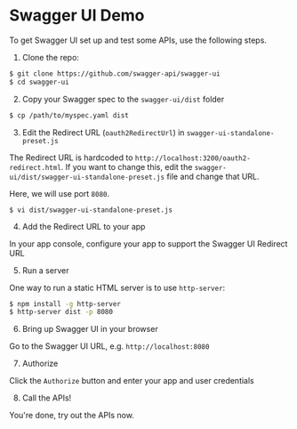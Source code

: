 Swagger UI Demo
===============

To get Swagger UI set up and test some APIs, use the following steps.

1. Clone the repo:

```bash
$ git clone https://github.com/swagger-api/swagger-ui
$ cd swagger-ui
```

2. Copy your Swagger spec to the `swagger-ui/dist` folder

```bash
$ cp /path/to/myspec.yaml dist
```

3. Edit the Redirect URL (`oauth2RedirectUrl`) in `swagger-ui-standalone-preset.js`

The Redirect URL is hardcoded to `http://localhost:3200/oauth2-redirect.html`. If you want to change this, edit the `swagger-ui/dist/swagger-ui-standalone-preset.js` file and change that URL.

Here, we will use port `8080`.

```
$ vi dist/swagger-ui-standalone-preset.js
```

4. Add the Redirect URL to your app

In your app console, configure your app to support the Swagger UI Redirect URL

5. Run a server

One way to run a static HTML server is to use `http-server`:

```bash
$ npm install -g http-server
$ http-server dist -p 8080
```

6. Bring up Swagger UI in your browser

Go to the Swagger UI URL, e.g. `http://localhost:8080`

7. Authorize

Click the `Authorize` button and enter your app and user credentials

8. Call the APIs!

You're done, try out the APIs now.